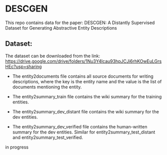 # DESCGEN
This repo contains data for the paper: DESCGEN: A Distantly Supervised Dataset for Generating Abstractive Entity Descriptions

## Dataset: 
The dataset can be downloaded from the link: https://drive.google.com/drive/folders/1Nu3Y4lcau93hpJCJi6rhKOwEuLGrsHEc?usp=sharing
- The entity2documents file contains all source documents for writing descriptions, where the key is the entity name and the value is the list of documents mentioning the entity. 

- The entity2summary_train file contains the wiki summary for the training entities.

- The entity2summary_dev_distant file contains the wiki summary for the dev entities.

- The entity2summary_dev_verified file contains the human-written summary for the dev entities. Similar for entity2summary_test_distant and entity2summary_test_verified.


in progress
